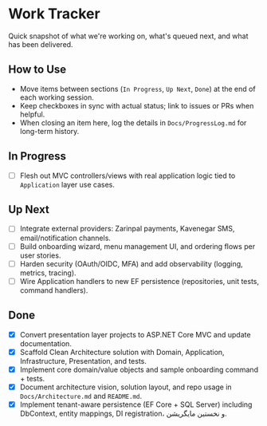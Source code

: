 # Work Tracker

Quick snapshot of what we're working on, what's queued next, and what has been delivered.

## How to Use
- Move items between sections (`In Progress`, `Up Next`, `Done`) at the end of each working session.
- Keep checkboxes in sync with actual status; link to issues or PRs when helpful.
- When closing an item here, log the details in `Docs/ProgressLog.md` for long-term history.

## In Progress
- [ ] Flesh out MVC controllers/views with real application logic tied to `Application` layer use cases.

## Up Next
- [ ] Integrate external providers: Zarinpal payments, Kavenegar SMS, email/notification channels.
- [ ] Build onboarding wizard, menu management UI, and ordering flows per user stories.
- [ ] Harden security (OAuth/OIDC, MFA) and add observability (logging, metrics, tracing).
 - [ ] Wire Application handlers to new EF persistence (repositories, unit tests, command handlers).

## Done
- [x] Convert presentation layer projects to ASP.NET Core MVC and update documentation.
- [x] Scaffold Clean Architecture solution with Domain, Application, Infrastructure, Presentation, and tests.
- [x] Implement core domain/value objects and sample onboarding command + tests.
- [x] Document architecture vision, solution layout, and repo usage in `Docs/Architecture.md` and `README.md`.
- [x] Implement tenant-aware persistence (EF Core + SQL Server) including DbContext, entity mappings, DI registration، و نخستین مایگریشن.
